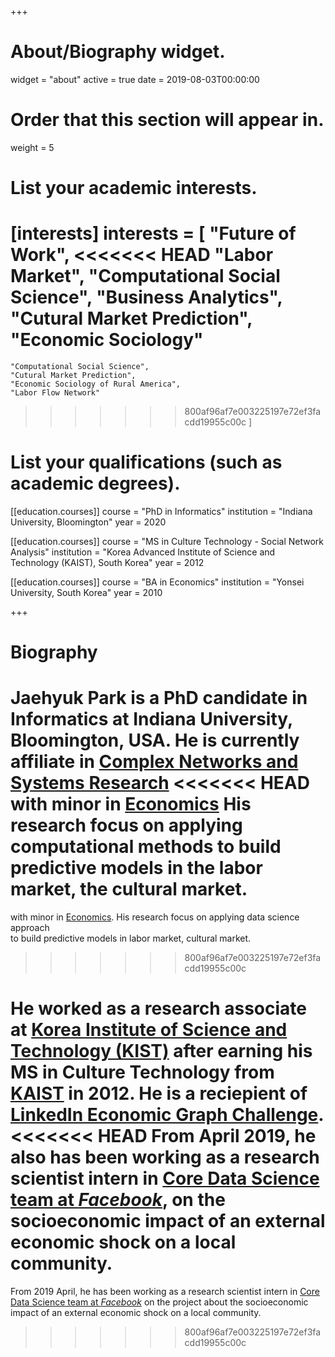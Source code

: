 +++
# About/Biography widget.
widget = "about"
active = true
date = 2019-08-03T00:00:00

# Order that this section will appear in.
weight = 5

# List your academic interests.
[interests]
  interests = [
    "Future of Work",
<<<<<<< HEAD
    "Labor Market",
    "Computational Social Science",
    "Business Analytics",
    "Cutural Market Prediction",
    "Economic Sociology"
=======
    "Computational Social Science",
    "Cutural Market Prediction",
    "Economic Sociology of Rural America",
    "Labor Flow Network"
>>>>>>> 800af96af7e003225197e72ef3facdd19955c00c
  ]

# List your qualifications (such as academic degrees).
[[education.courses]]
  course = "PhD in Informatics"
  institution = "Indiana University, Bloomington"
  year = 2020

[[education.courses]]
  course = "MS in Culture Technology - Social Network Analysis"
  institution = "Korea Advanced Institute of Science and Technology (KAIST), South Korea"
  year = 2012

[[education.courses]]
  course = "BA in Economics"
  institution = "Yonsei University, South Korea"
  year = 2010
 
+++

# Biography

Jaehyuk Park is a PhD candidate in Informatics at Indiana University, Bloomington, USA.
He is currently affiliate in [Complex Networks and Systems Research](http://cnets.indiana.edu/)
<<<<<<< HEAD
with minor in [Economics](https://economics.indiana.edu/)
His research focus on applying computational methods 
to build predictive models in the labor market, the cultural market.
=======
with minor in [Economics](https://economics.indiana.edu/).
His research focus on applying data science approach  
to build predictive models in labor market, cultural market.
>>>>>>> 800af96af7e003225197e72ef3facdd19955c00c

He worked as a research associate at 
[Korea Institute of Science and Technology (KIST)](https://eng.kist.re.kr/kist_eng/main/)
after earning his MS in Culture Technology from [KAIST](http://www.kaist.ac.kr/html/en/index.html)
in 2012. He is a reciepient of 
[LinkedIn Economic Graph Challenge](http://archive.news.indiana.edu/releases/iu/2015/06/iu-linkedin-project.shtml).
<<<<<<< HEAD
From April 2019, he also has been working as a research scientist intern in [Core Data Science team at *Facebook*](https://research.fb.com/core-data-science/), on the socioeconomic impact of an external economic shock on a local community.
=======

From 2019 April, he has been working as a research scientist intern in [Core Data Science team at *Facebook*](https://research.fb.com/core-data-science/) on the project about the socioeconomic impact of an external economic shock on a local community.
>>>>>>> 800af96af7e003225197e72ef3facdd19955c00c
